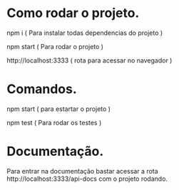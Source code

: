 # Como rodar o projeto.

npm i ( Para instalar todas dependencias do projeto )

npm start ( Para rodar o projeto )

http://localhost:3333 ( rota para acessar no navegador )

# Comandos.

npm start ( para estartar o projeto )

npm test ( Para rodar os testes )

# Documentação.

Para entrar na documentação bastar acessar a rota http://localhost:3333/api-docs com o projeto rodando.
